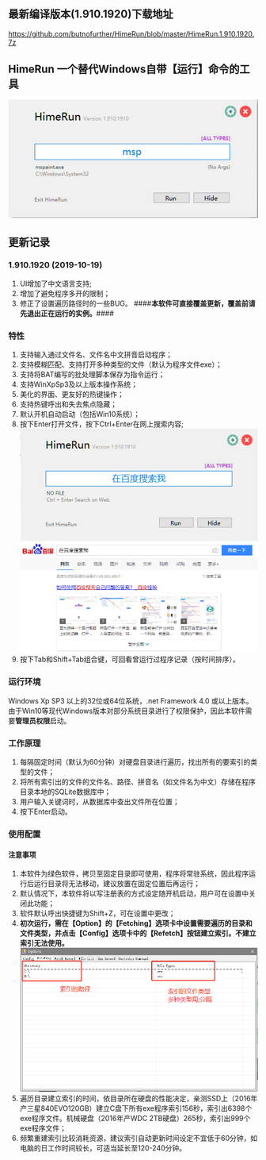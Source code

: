 ## 最新编译版本(1.910.1920)下载地址
https://github.com/butnofurther/HimeRun/blob/master/HimeRun.1.910.1920.7z
## HimeRun 一个替代Windows自带【运行】命令的工具
![20191019145001](https://github.com/butnofurther/HimeRun/blob/master/README.image/20191019145001.png)
## 更新记录
### 1.910.1920 (2019-10-19)
1. UI增加了中文语言支持;
2. 增加了避免程序多开的限制；
3. 修正了设置遍历路径时的一些BUG。
####**本软件可直接覆盖更新，覆盖前请先退出正在运行的实例。**####
### 特性
1. 支持输入通过文件名、文件名中文拼音启动程序；
2. 支持模糊匹配、支持打开多种类型的文件（默认为程序文件exe）；
3. 支持将BAT编写的批处理脚本保存为指令运行；
4. 支持WinXpSp3及以上版本操作系统；
5. 美化的界面、更友好的热键操作；
6. 支持热键呼出和失去焦点隐藏；
7. 默认开机自动启动（包括Win10系统）；
8. 按下Enter打开文件，按下Ctrl+Enter在网上搜索内容;
![20191019145501](https://github.com/butnofurther/HimeRun/blob/master/README.image/20191019145501.png)
![20191019145601](https://github.com/butnofurther/HimeRun/blob/master/README.image/20191019145601.png)
9. 按下Tab和Shift+Tab组合键，可回看曾运行过程序记录（按时间排序）。
### 运行环境
Windows Xp SP3 以上的32位或64位系统，.net Framework 4.0 或以上版本。
由于Win10等现代Windows版本对部分系统目录进行了权限保护，因此本软件需要**管理员权限**启动。
### 工作原理
1. 每隔固定时间（默认为60分钟）对硬盘目录进行遍历，找出所有的要索引的类型的文件；
2. 将所有索引出的文件的文件名、路径、拼音名（如文件名为中文）存储在程序目录本地的SQLite数据库中；
3. 用户输入关键词时，从数据库中查出文件所在位置；
4. 按下Enter启动。
### 使用配置
#### 注意事项
1. 本软件为绿色软件，拷贝至固定目录即可使用，程序将常驻系统，因此程序运行后运行目录将无法移动，建议放置在固定位置后再运行；
2. 默认情况下，本软件将以写注册表的方式设定随开机启动，用户可在设置中关闭此功能；
3. 软件默认呼出快捷键为Shift+Z，可在设置中更改；
4. **初次运行，需在【Option】的【Fetching】选项卡中设置需要遍历的目录和文件类型，并点击【Config】选项卡中的【Refetch】按钮建立索引。不建立索引无法使用。**
![20191019134701](https://github.com/butnofurther/HimeRun/blob/master/README.image/20191019134701.png)
5. 遍历目录建立索引的时间，依目录所在硬盘的性能决定，亲测SSD上（2016年产三星840EVO120GB）建立C盘下所有exe程序索引156秒，索引出6398个exe程序文件。机械硬盘（2016年产WDC 2TB硬盘）265秒，索引出999个exe程序文件；
6. 频繁重建索引比较消耗资源，建议索引自动更新时间设定不宜低于60分钟，如电脑的日工作时间较长，可适当延长至120-240分钟。
